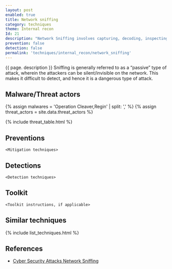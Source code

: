 ```yaml
---
layout: post
enabled: true
title: Network sniffing
category: techniques
theme: Internal recon
Id: 21
description: "Network Sniffing involves capturing, decoding, inspecting and interpreting the information inside a network packet on a TCP/IP network. The purpose is to steal information, usually user IDs, passwords, network details, credit card numbers, etc."
prevention: false
detection: false
permalink: 'techniques/internal_recon/network_sniffing'
---
```

{{ page. description }}
Sniffing is generally referred to as a “passive” type of attack, wherein the attackers can be silent/invisible on the network. This makes it difficult to detect, and hence it is a dangerous type of attack.


## Malware/Threat actors

{% assign malwares = 'Operation Cleaver,Regin' | split: ',' %}
{% assign threat_actors = site.data.threat_actors %}

{% include threat_table.html %}

## Preventions

`<Mitigation techniques>`

## Detections

`<Detection techniques>`

## Toolkit

`<Toolkit instructions, if applicable>`

## Similar techniques

{% include list_techniques.html %}


## References

* [Cyber Security Attacks Network Sniffing](http://www.valencynetworks.com/articles/cyber-security-attacks-network-sniffing.html)
